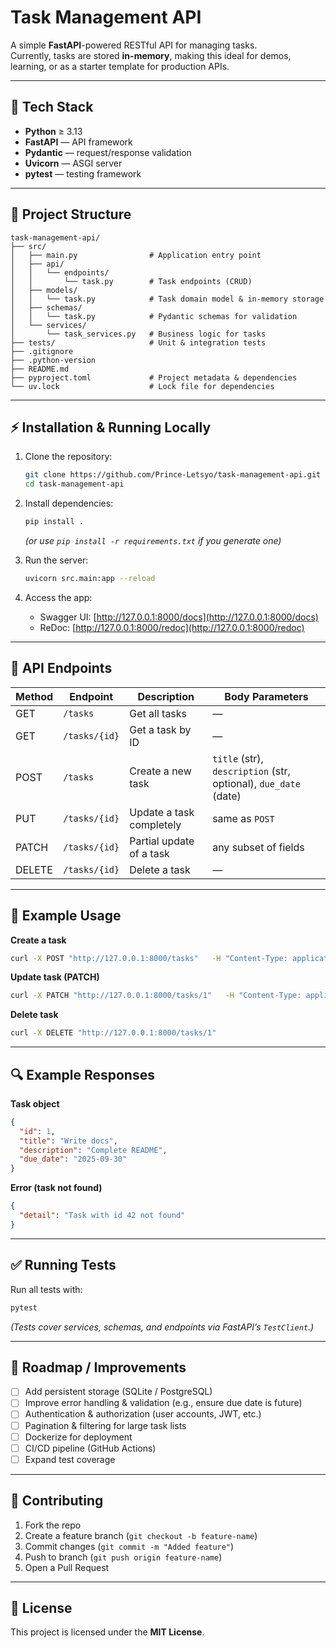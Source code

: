 # Task Management API

A simple **FastAPI**-powered RESTful API for managing tasks.  
Currently, tasks are stored **in-memory**, making this ideal for demos, learning, or as a starter template for production APIs.

---

## 🚀 Tech Stack

- **Python** ≥ 3.13  
- **FastAPI** — API framework  
- **Pydantic** — request/response validation  
- **Uvicorn** — ASGI server  
- **pytest** — testing framework  

---

## 📂 Project Structure

```
task-management-api/
├── src/
│   ├── main.py                # Application entry point
│   ├── api/
│   │   └── endpoints/
│   │       └── task.py        # Task endpoints (CRUD)
│   ├── models/
│   │   └── task.py            # Task domain model & in-memory storage
│   ├── schemas/
│   │   └── task.py            # Pydantic schemas for validation
│   └── services/
│       └── task_services.py   # Business logic for tasks
├── tests/                     # Unit & integration tests                   
├── .gitignore
├── .python-version
├── README.md
├── pyproject.toml             # Project metadata & dependencies
└── uv.lock                    # Lock file for dependencies
```

---

## ⚡ Installation & Running Locally

1. Clone the repository:
   ```bash
   git clone https://github.com/Prince-Letsyo/task-management-api.git
   cd task-management-api
   ```

2. Install dependencies:
   ```bash
   pip install .
   ```
   *(or use `pip install -r requirements.txt` if you generate one)*

3. Run the server:
   ```bash
   uvicorn src.main:app --reload
   ```

4. Access the app:
   - Swagger UI: [http://127.0.0.1:8000/docs](http://127.0.0.1:8000/docs)
   - ReDoc: [http://127.0.0.1:8000/redoc](http://127.0.0.1:8000/redoc)

---

## 📡 API Endpoints

| Method | Endpoint        | Description              | Body Parameters |
|--------|----------------|--------------------------|----------------|
| GET    | `/tasks`       | Get all tasks            | — |
| GET    | `/tasks/{id}`  | Get a task by ID         | — |
| POST   | `/tasks`       | Create a new task        | `title` (str), `description` (str, optional), `due_date` (date) |
| PUT    | `/tasks/{id}`  | Update a task completely | same as `POST` |
| PATCH  | `/tasks/{id}`  | Partial update of a task | any subset of fields |
| DELETE | `/tasks/{id}`  | Delete a task            | — |

---

## 📝 Example Usage

**Create a task**
```bash
curl -X POST "http://127.0.0.1:8000/tasks"   -H "Content-Type: application/json"   -d '{"title":"Write docs","description":"Complete README","due_date":"2025-09-30"}'
```

**Update task (PATCH)**
```bash
curl -X PATCH "http://127.0.0.1:8000/tasks/1"   -H "Content-Type: application/json"   -d '{"title":"Write detailed docs"}'
```

**Delete task**
```bash
curl -X DELETE "http://127.0.0.1:8000/tasks/1"
```

---

## 🔍 Example Responses

**Task object**
```json
{
  "id": 1,
  "title": "Write docs",
  "description": "Complete README",
  "due_date": "2025-09-30"
}
```

**Error (task not found)**
```json
{
  "detail": "Task with id 42 not found"
}
```

---

## ✅ Running Tests

Run all tests with:
```bash
pytest
```

*(Tests cover services, schemas, and endpoints via FastAPI’s `TestClient`.)*

---

## 📌 Roadmap / Improvements

- [ ] Add persistent storage (SQLite / PostgreSQL)  
- [ ] Improve error handling & validation (e.g., ensure due date is future)  
- [ ] Authentication & authorization (user accounts, JWT, etc.)  
- [ ] Pagination & filtering for large task lists  
- [ ] Dockerize for deployment  
- [ ] CI/CD pipeline (GitHub Actions)  
- [ ] Expand test coverage  

---

## 🤝 Contributing

1. Fork the repo  
2. Create a feature branch (`git checkout -b feature-name`)  
3. Commit changes (`git commit -m "Added feature"`)  
4. Push to branch (`git push origin feature-name`)  
5. Open a Pull Request  

---

## 📜 License

This project is licensed under the **MIT License**.


